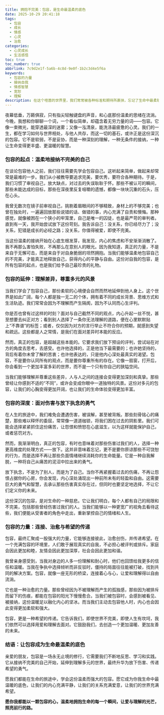 ```yaml
---
title: 拥抱不完美：包容，是生命最温柔的底色
date: 2025-10-29 20:41:18
tags:
  - 包容
  - 成长
  - 情感
  - 心灵
  - 治愈
categories:
  - 心灵成长
  - 生活感悟
toc: true
toc_number: true
abbrlink: 7c9d2e1f-5a6b-4c8d-9e0f-1b2c3d4e5f6a
keywords:
  - 包容的力量
  - 接纳自我
  - 情感智慧
  - 宽恕
  - 理解
description: 在这个喧嚣的世界里，我们常常被各种标准和期待所裹挟，忘记了生命中最柔软也最有力量的品质——包容。它不仅仅是对他人的宽恕，更是对自我不完美的温柔接纳，是对世间万象的深沉理解。今天，我想和你一起，轻轻推开这扇名为“包容”的心门，感受它如何滋养我们的灵魂，让生命拥有更广阔的底色和更深沉的温暖。
---
```


夜幕低垂，万籁俱寂，只有指尖轻触键盘的声音，和心底那份温柔的思绪在流淌。今晚，我想和你聊聊一个词，一个看似简单，却蕴含着无穷力量的词——包容。它像一束微光，能穿透最深的迷雾；又像一泓清泉，能洗涤最疲惫的心灵。我们的一生，都在学习如何与世界相处，与他人共存，而这一切的基石，或许正是这份深沉的包容。它不是软弱，不是妥协，而是一种深刻的理解，一种无条件的接纳，一种让生命变得更丰盛、更温暖的智慧。

### 包容的起点：温柔地接纳不完美的自己

在谈论包容他人之前，我们往往需要先学会包容自己。这听起来简单，做起来却常常是最难的一步。我们从小被教导要追求完美，要优秀，要符合各种期待。于是，我们习惯了审视自己，放大缺点，对过去的失误耿耿于怀。那些不被认可的瞬间，那些未能达成的目标，那些在深夜里反复咀嚼的遗憾，都像一块块沉重的石头，压在心头。

我曾无数次在镜子前审视自己，挑剔着眉眼间的不够精致，身材上的不够完美；也曾在独处时，一遍遍回放那些说错的话、做错的事，内心充满了自责和懊悔。那种感觉，就像被困在一个狭小的牢笼里，自己是唯一的囚徒，也是最严苛的审判者。直到有一天，我开始尝试放下这份苛刻。我告诉自己：没关系，你已经尽力了；没关系，犯错是成长的必经之路；没关系，你值得被爱，即使不完美。

当这份温柔的接纳开始在心底生根发芽，我发现，内心的焦虑和不安渐渐消散了。我不再那么害怕失败，不再那么在意别人的眼光。因为我知道，真正的力量，不是来自于无懈可击，而是来自于对自身脆弱的坦然拥抱。当我们能够温柔地包容自己的不完美，才能真正地释放自己，获得内心的平静与自由。这份对自我的包容，是所有包容的起点，也是我们给予自己最珍贵的礼物。

### 包容的延伸：理解差异，尊重多元的风景

当我们学会了包容自己，那份柔软的心境便会自然而然地延伸到他人身上。这个世界是如此广阔，每个人都是独一无二的个体，拥有着不同的成长背景、思维方式和生活轨迹。我们常常会因为不理解而产生隔阂，因为不认同而心生评判。

你是否也曾有过这样的时刻？面对与自己截然不同的观点，内心升起一丝不悦，甚至想要去纠正对方；看到别人选择了一条你无法理解的道路，便在心里默默贴上“不靠谱”的标签；或者，仅仅因为对方的言行举止不符合你的预期，就感到失望和疏远。这些都是人之常情，是我们在面对差异时本能的反应。

然而，真正的包容，是超越这些本能的。它要求我们放下预设的评判，尝试站在对方的角度去思考，去感受。也许他选择的，正是他当下最需要的；也许她坚持的，背后有着你未曾了解的苦衷；也许他表达的，只是他内心深处最真实的渴望。包容，不是要你认同所有的观点，而是要你尊重所有的存在。它像一扇窗，打开后，你会看到一个更加丰富多彩的世界，而不是一个只有你自己的狭隘空间。

当我们能够理解并尊重这些差异，人与人之间的连接会变得更加深刻和真挚。那些曾经让你感到不适的“不同”，或许会变成你眼中一道独特的风景。这份对多元的包容，让我们的心胸变得更加开阔，也让我们的生命体验变得更加丰富。

### 包容的深度：面对伤害与放下执念的勇气

在人生的旅途中，我们难免会遭遇伤害，被误解，甚至被背叛。那些刻骨铭心的痛楚，那些难以释怀的委屈，常常像一道道枷锁，将我们困在过去的阴影里。我们可能会选择紧紧抓住这份痛苦，让怨恨和愤怒在心底滋生，以为这样就能保护自己，或者惩罚对方。

然而，我渐渐明白，真正的包容，有时也意味着对那些伤害过我们的人，选择一种更高维度的处理方式——放下。这并非意味着忘记，更不是要你原谅那些不可饶恕的行为，而是选择不再让那些负面情绪继续消耗你的生命能量。它是一种自我解脱，一种将自己从痛苦的泥沼中拉出来的勇气。

放下执念，不是为了别人，而是为了自己。当你不再紧握着过去的伤痛，不再让怨恨占据你的心房，你会发现，内心深处涌现出一种前所未有的轻盈和自由。这需要巨大的勇气和智慧，去承认那些伤害真实存在过，但同时也要坚定地选择，不让它们定义你的未来。

这份深沉的包容，是对生命的一种慈悲。它让我们明白，每个人都有自己的局限和不完美，包括那些曾经伤害过我们的人。当我们能够以一种更宽广的视角去看待这些，我们便能从受害者的角色中走出，重新掌控自己的情绪和人生。

### 包容的力量：连接、治愈与希望的传递

包容，最终汇聚成一股强大的力量，它能够连接彼此，治愈创伤，并传递希望。在一个充满包容的环境里，人们敢于展现真实的自我，不必担心被评判或排斥。家庭会因此更加和睦，友情会因此更加深厚，社会会因此更加和谐。

我曾亲身感受到，当我对身边的人多一份理解和耐心时，他们也回馈给我更多的信任和温暖。当我在争执中选择倾听而非反驳时，僵持的局面往往能被打破，找到共同的解决方案。包容，就像一座无形的桥梁，连接着心与心，让爱和理解得以自由流淌。

它也是一种治愈的力量。那些曾经因为不被理解而产生的孤独感，那些因为被排斥而留下的伤痕，都能在包容的阳光下慢慢愈合。当我们被包容时，会感到被看见、被接纳，这份温暖足以融化内心的坚冰。而当我们主动去包容他人时，内心也会因此变得更加柔软和强大。

包容，更是一种希望的传递。它告诉我们，即使世界不完美，即使人生有坎坷，我们依然可以选择用爱和理解去面对。它鼓励我们，去创造一个更加温暖、更加友善的未来。

### 结语：让包容成为生命最温柔的底色

亲爱的朋友，包容是一场永无止境的修行，它需要我们不断地反思、学习和实践。它从接纳不完美的自己开始，延伸到理解多元的世界，最终升华为放下伤害、传递希望的勇气。

愿我们都能在生命的旅途中，学会这份温柔而强大的包容。愿它成为你我生命中最温暖的底色，让我们的内心充满平静，让我们的关系充满爱意，让我们的世界充满希望。

**愿你我都能以一颗包容的心，温柔地拥抱生命的每一个瞬间，让爱与理解的光芒，照亮前行的路。**
